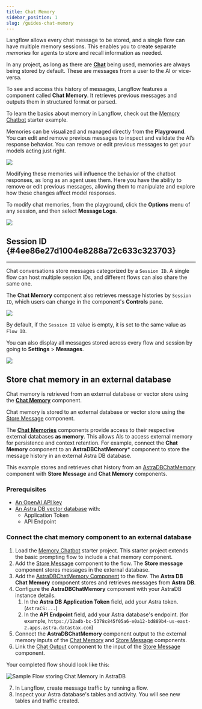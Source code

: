 ```yaml
---
title: Chat Memory
sidebar_position: 1
slug: /guides-chat-memory
---
```




Langflow allows every chat message to be stored, and a single flow can have multiple memory sessions. This enables you to create separate _memories_ for agents to store and recall information as needed.


In any project, as long as there are [**Chat**](/components-io) being used, memories are always being stored by default. These are messages from a user to the AI or vice-versa.


To see and access this history of messages, Langflow features a component called **Chat Memory**. It retrieves previous messages and outputs them in structured format or parsed.


To learn the basics about memory in Langflow, check out the [Memory Chatbot](/use-cases-memory-chatbot) starter example.


Memories can be visualized and managed directly from the **Playground**. You can edit and remove previous messages to inspect and validate the AI’s response behavior. You can remove or edit previous messages to get your models acting just right.


![](/img/playground.png)


Modifying these memories will influence the behavior of the chatbot responses, as long as an agent uses them. Here you have the ability to remove or edit previous messages, allowing them to manipulate and explore how these changes affect model responses.

To modify chat memories, from the playground, click the **Options** menu of any session, and then select **Message Logs**.


![](/img/logs.png)


## Session ID {#4ee86e27d1004e8288a72c633c323703}


---


Chat conversations store messages categorized by a `Session ID`. A single flow can host multiple session IDs, and different flows can also share the same one.


The **Chat Memory** component also retrieves message histories by `Session ID`, which users can change in the component's **Controls** pane.

![](/img/chat-input-controls-pane.png)

By default, if the `Session ID` value is empty, it is set to the same value as `Flow ID`.

You can also display all messages stored across every flow and session by going to **Settings** &gt; **Messages**.

![](/img/settings-messages.png)



## Store chat memory in an external database

Chat memory is retrieved from an external database or vector store using the [**Chat Memory**](/components-helpers#chat-memory) component.

Chat memory is stored to an external database or vector store using the [Store Message](/components-helpers#store-message) component.

The [**Chat Memories**](/Components/components-memories) components provide access to their respective external databases **as memory**. This allows AIs to access external memory for persistence and context retention. For example, connect the **Chat Memory** component to an **AstraDBChatMemory*** component to store the message history in an external Astra DB database.

This example stores and retrieves chat history from an [AstraDBChatMemory](/Components/components-memories#astradbchatmemory-component) component with **Store Message** and **Chat Memory** components.

### Prerequisites

* [An OpenAI API key](https://platform.openai.com/)
* [An Astra DB vector database](https://docs.datastax.com/en/astra-db-serverless/get-started/quickstart.html) with:
	* Application Token
	* API Endpoint

### Connect the chat memory component to an external database

1. Load the [Memory Chatbot](/use-cases-memory-chatbot) starter project.
This starter project extends the basic prompting flow to include a chat memory component.
2. Add the [Store Message](/components-helpers#store-message) component to the flow.
The **Store message** component stores messages in the external database.
3. Add the [AstraDBChatMemory Component](/Components/components-memories#astradbchatmemory-component) to the flow.
The **Astra DB Chat Memory** component stores and retrieves messages from **Astra DB**.
4. Configure the **AstraDBChatMemory** component with your AstraDB instance details.
	1. In the **Astra DB Application Token** field, add your Astra token. (`AstraCS:...`)
	2. In the **API Endpoint** field, add your Astra database's endpoint. (for example, `https://12adb-bc-5378c845f05a6-e0a12-bd889b4-us-east-2.apps.astra.datastax.com`)
5. Connect the **AstraDBChatMemory** component output to the external memory inputs of the [Chat Memory](/components-helpers#chat-memory) and [Store Message](/components-helpers#store-message) components.
6. Link the [Chat Output](/components-io#chat-output) component to the input of the [Store Message](/components-helpers#store-message) component.

Your completed flow should look like this:

![Sample Flow storing Chat Memory in AstraDB](/img/astra_db_chat_memory_rounded.png)

7. In Langflow, create message traffic by running a flow.
8. Inspect your Astra database's tables and activity.
You will see new tables and traffic created.
